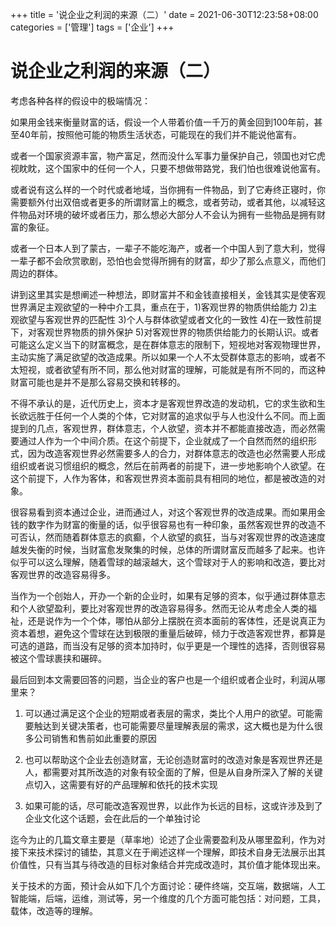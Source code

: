 +++
title = '说企业之利润的来源（二）'
date = 2021-06-30T12:23:58+08:00
categories = ['管理']
tags = ['企业']
+++
#  说企业之利润的来源（二）
考虑各种各样的假设中的极端情况：

如果用金钱来衡量财富的话，假设一个人带着价值一千万的黄金回到100年前，甚至40年前，按照他可能的物质生活状态，可能现在的我们并不能说他富有。

或者一个国家资源丰富，物产富足，然而没什么军事力量保护自己，领国也对它虎视眈眈，这个国家中的任何一个人，只要不想做带路党，我们怕也很难说他富有。

或者说有这么样的一个时代或者地域，当你拥有一件物品，到了它寿终正寝时，你需要额外付出双倍或者更多的所谓财富上的概念，或者劳动，或者其他，以减轻这件物品对环境的破坏或者压力，那么想必大部分人不会认为拥有一些物品是拥有财富的象征。

或者一个日本人到了蒙古，一辈子不能吃海产，或者一个中国人到了意大利，觉得一辈子都不会欣赏歌剧，恐怕也会觉得所拥有的财富，却少了那么点意义，而他们周边的群体。

讲到这里其实是想阐述一种想法，即财富并不和金钱直接相关，金钱其实是使客观世界满足主观欲望的一种中介工具，重点在于，1)客观世界的物质供给能力
2)主观欲望与客观世界的匹配性 3)个人与群体欲望或者文化的一致性 4)在一致性前提下，对客观世界物质的排外保护
5)对客观世界的物质供给能力的长期认识。或者可能这么定义当下的财富概念，是在群体意志的限制下，短视地对客观物理世界，主动实施了满足欲望的改造成果。所以如果一个人不太受群体意志的影响，或者不太短视，或者欲望有所不同，那么他对财富的理解，可能就是有所不同的，而这种财富可能也是并不是那么容易交换和转移的。

不得不承认的是，近代历史上，资本才是客观世界改造的发动机，它的求生欲和生长欲远胜于任何一个人类的个体，它对财富的追求似乎与人也没什么不同。而上面提到的几点，客观世界，群体意志，个人欲望，资本并不都能直接改造，而必然需要通过人作为一个中间介质。在这个前提下，企业就成了一个自然而然的组织形式，因为改造客观世界必然需要多人的合力，对群体意志的改造也必然需要人形成组织或者说习惯组织的概念，然后在前两者的前提下，进一步地影响个人欲望。在这个前提下，人作为客体，和客观世界资本面前具有相同的地位，都是被改造的对象。

很容易看到资本通过企业，进而通过人，对这个客观世界的改造成果。而如果用金钱的数字作为财富的衡量的话，似乎很容易也有一种印象，虽然客观世界的改造不可否认，然而随着群体意志的疯癫，个人欲望的疯狂，当与对客观世界的改造速度越发失衡的时候，当财富愈发聚集的时候，总体的所谓财富反而越多了起来。也许似乎可以这么理解，随着雪球的越滚越大，这个雪球对于人的影响和改造，要比对客观世界的改造容易得多。

当作为一个创始人，开办一个新的企业时，如果有足够的资本，似乎通过群体意志和个人欲望盈利，要比对客观世界的改造容易得多。然而无论从考虑全人类的福祉，还是说作为一个个体，哪怕从部分上摆脱在资本面前的客体性，还是说真正为资本着想，避免这个雪球在达到极限的重量后破碎，倾力于改造客观世界，都算是可选的道路，而当没有足够的资本加持时，似乎更是一个理性的选择，否则很容易被这个雪球裹挟和碾碎。

最后回到本文需要回答的问题，当企业的客户也是一个组织或者企业时，利润从哪里来？

  1. 可以通过满足这个企业的短期或者表层的需求，类比个人用户的欲望。可能需要触达到关键决策者，也可能需要尽量理解表层的需求，这大概也是为什么很多公司销售和售前如此重要的原因 

  2. 也可以帮助这个企业去创造财富，无论创造财富时的改造对象是客观世界还是人，都需要对其所改造的对象有较全面的了解，但是从自身所深入了解的关键点切入，这需要有好的产品理解和依托的技术实现 

  3. 如果可能的话，尽可能改造客观世界，以此作为长远的目标，这或许涉及到了企业文化这个话题，会在此后的一个单独讨论 

迄今为止的几篇文章主要是（草率地）论述了企业需要盈利及从哪里盈利，作为对接下来技术探讨的铺垫，其意义在于阐述这样一个理解，即技术自身无法展示出其价值性，只有当其与待改造的目标对象结合并完成改造时，其价值才能体现出来。

关于技术的方面，预计会从如下几个方面讨论：硬件终端，交互端，数据端，人工智能端，后端，运维，测试等，另一个维度的几个方面可能包括：对问题，工具，载体，改造等的理解。
